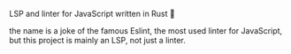 LSP and linter for JavaScript written in Rust 🦀

the name is a joke of the famous Eslint, the most used linter for JavaScript, but this project is mainly an LSP, not just a linter.